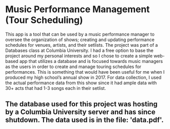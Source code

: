 # Music Performance Management (Tour Scheduling)

This app is a tool that can be used by a music performance manager to oversee the organization of shows; creating and updating performance schedules for venues,  artists, and their setlists. The project was part of a Databases class at Columbia University. I had a free option to base the project around my personal interests and so I chose to create a simple web-based app that utilizes a database and is focused towards music managers as the users in order to create and manage touring schedules for performances. This is something that would have been useful for me when I produced my high school’s annual show in 2017. For data collection, I used the actual performance data from this show since it had ample data with 30+ acts that had 1-3 songs each in their setlist. 

## The database used for this project was hosting by a Columbia University server and has since shutdown. The data used is in the file: 'data.pdf'.
